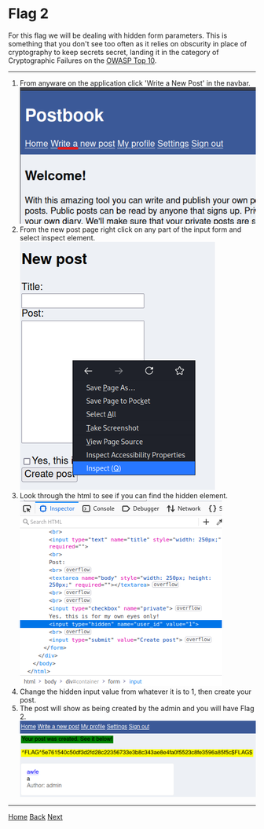 # Flag 2
For this flag we will be dealing with hidden form parameters. This is something that you don't see too often as it relies on obscurity in place of cryptography to keep secrets secret, landing it in the category of Cryptographic Failures on the [OWASP Top 10](https://owasp.org/www-project-top-ten/).

---

1. From anyware on the application click 'Write a New Post' in the navbar. 
![Nav](./static/2_1.png)
2. From the new post page right click on any part of the input form and select inspect element.
![RightClick](./static/2_2.png)
3. Look through the html to see if you can find the hidden element.  
![hidden](./static/2_3.png)
4. Change the hidden input value from whatever it is to 1, then create your post.
5. The post will show as being created by the admin and you will have Flag 2. 
![Flag](./static/2_Flag.png)

---
[Home](./Readme.md) [Back](./Flag1.md) [Next](./Flag3.md)
